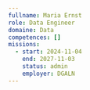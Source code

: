 ```yaml
---
fullname: Maria Ernst
role: Data Engineer
domaine: Data
competences: []
missions:
  - start: 2024-11-04
    end: 2027-11-03
    status: admin
    employer: DGALN
---
```

